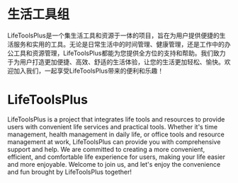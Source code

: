 # 生活工具组
LifeToolsPlus是一个集生活工具和资源于一体的项目，旨在为用户提供便捷的生活服务和实用的工具。无论是日常生活中的时间管理、健康管理，还是工作中的办公工具和资源管理，LifeToolsPlus都能为您提供全方位的支持和帮助。我们致力于为用户打造更加便捷、高效、舒适的生活体验，让您的生活更加轻松、愉快。欢迎加入我们，一起享受LifeToolsPlus带来的便利和乐趣！

# LifeToolsPlus
LifeToolsPlus is a project that integrates life tools and resources to provide users with convenient life services and practical tools. Whether it's time management, health management in daily life, or office tools and resource management at work, LifeToolsPlus can provide you with comprehensive support and help. We are committed to creating a more convenient, efficient, and comfortable life experience for users, making your life easier and more enjoyable. Welcome to join us, and let's enjoy the convenience and fun brought by LifeToolsPlus together!

